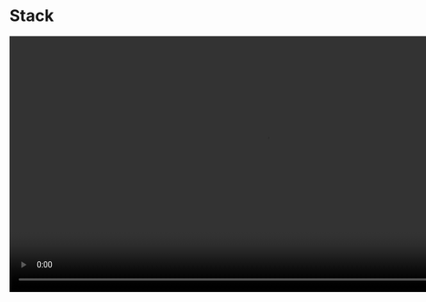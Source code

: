 # Stack

<video src="https://www.youtube.com/watch?v=KcT3aVgrrpU" preview-src="stack1.jpeg" width="900"  />

## Overview

<note>

**Definition**

A stack is a data structure that stores items in a first-in, last-out (FILO) order. In a FILO data structure, the first item added to the stack will be the last item removed. This is equivalent to the requirement that once a new element is added, all elements that were added before have to be removed before the new element can be removed.

</note>

### Use Cases

<procedure>

Stacks are used to store data in the order in which they occur. This is useful for many reasons, such as:   

- Storing the order of operations in a calculator
- Storing the order of web pages visited in a web browser
- Storing the order of function calls in a program
- Storing the order of undo operations in a program
- Storing the order of transactions in a bank account
</procedure>


## Implementation

<table style="none">
<tr>
<td>

[//]: # (FIXME : ADD UML DIAGRAMS BACK IN)
[//]: # (```plantuml)

[//]: # (@startuml)

[//]: # (class Stack {)

[//]: # (  - data: DataType[])

[//]: # (  - top: int)

[//]: # (  - capacity: int)

[//]: # ()
[//]: # (  + Stack&#40;capacity: int&#41;)

[//]: # (  + isEmpty&#40;&#41;: boolean)

[//]: # (  + isFull&#40;&#41;: boolean)

[//]: # (  + push&#40;item: DataType&#41;: void)

[//]: # (  + pop&#40;&#41;: DataType)

[//]: # (  + peek&#40;&#41;: DataType)

[//]: # (  + size&#40;&#41;: int)

[//]: # (})

[//]: # (@enduml)

[//]: # (```)
</td>
<td>

<deflist collapsible="true" default-state="collapsed">
<def title="Key Elements" default-state="collapsed">
    <deflist>
        <def title="data">is an array to store the elements of the stack.</def>
        <def title="top">is an integer representing the index of the top element in the stack.</def>
        <def title="capacity">is the maximum number of elements the stack can hold.</def>
    </deflist>
</def>
<def title="Methods">
    <deflist>
        <def title="isEmpty()">to check if the stack is empty</def>
        <def title="isFull()">to check if the stack is full</def>
        <def title="push(item)">to push an item onto the stack</def>
        <def title="pop()">to pop the top item off the stack</def>
        <def title="peek()">to view the top item without removing it</def>
        <def title="size()">to get the current size of the stack</def>
    </deflist>
</def>
</deflist>
</td>
</tr>
<tr>
<td colspan="2">

![image](stack2.jpeg)

<tip>
<b>Push</b>
<p>Pushing an item onto a stack is a simple operation. The item is added to the top of the stack. This is done by adding the item to the top of the stack and then incrementing the top of the stack.</p>
</tip>

<tip>
<b>Peek</b>
<p>Peeking at the top of a stack is a simple operation. The item at the top of the stack is returned. This is done by returning the item at the top of the stack.</p>
</tip>

<tip>
<b>Pop</b>
<p>Popping an item off of a stack is a simple operation. The item is removed from the top of the stack. This is done by decrementing the top of the stack and then removing the item from the top of the stack.</p>
</tip>

</td>
</tr>
</table>

### Sample Code

```c++
#include <iostream>
#include <stack>

int main() {
    std::stack<int> stack;

    stack.push(1);
    stack.push(2);
    stack.push(3);

    std::cout << "Stack size: " << stack.size() << std::endl;

    std::cout << "Stack top: " << stack.top() << std::endl;

    stack.pop();

    std::cout << "Stack size: " << stack.size() << std::endl;

    std::cout << "Stack top: " << stack.top() << std::endl;

    return 0;
}

```

### Output

```text
Stack size: 3
Stack top: 3
Stack size: 2
Stack top: 2
```








[//]: # (## References)

[//]: # ()
[//]: # (- [Stacks]&#40;https://en.wikipedia.org/wiki/Stack_&#40;abstract_data_type&#41;&#41;)

[//]: # (- [Stacks]&#40;https://www.geeksforgeeks.org/stack-data-structure/&#41;)

[//]: # (- [Stacks]&#40;https://www.tutorialspoint.com/data_structures_algorithms/stack_algorithm.htm&#41;)

[//]: # (- [Stacks]&#40;https://www.programiz.com/dsa/stack&#41;)

[//]: # (- [Stacks]&#40;https://www.interviewbit.com/tutorial/stacks-and-queues/&#41;)

[//]: # (- [Stacks]&#40;https://www.hackerearth.com/practice/data-structures/stacks/basics-of-stacks/tutorial/&#41;)



